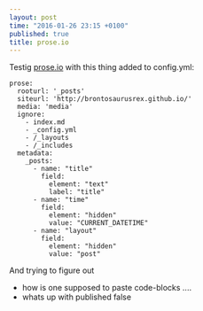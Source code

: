 ```yaml
---
layout: post
time: "2016-01-26 23:15 +0100"
published: true
title: prose.io
---
```




Testig [prose.io](http://prose.io) with this thing added to config.yml:

    prose:
      rooturl: '_posts'
      siteurl: 'http://brontosaurusrex.github.io/'
      media: 'media'
      ignore:
        - index.md
        - _config.yml
        - /_layouts
        - /_includes
      metadata:
        _posts:
          - name: "title"
            field:
              element: "text"
              label: "title"
          - name: "time"
            field:
              element: "hidden"
              value: "CURRENT_DATETIME"
          - name: "layout"
            field:
              element: "hidden"
              value: "post"

And trying to figure out 
- how is one supposed to paste code-blocks ....
- whats up with published false